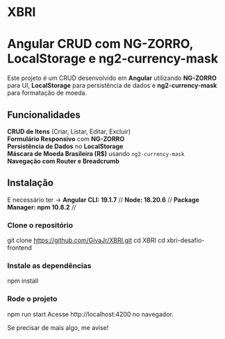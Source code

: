 # XBRI

# Angular CRUD com NG-ZORRO, LocalStorage e ng2-currency-mask

Este projeto é um CRUD desenvolvido em **Angular** utilizando **NG-ZORRO** para UI, **LocalStorage** para persistência de dados e **ng2-currency-mask** para formatação de moeda.

## Funcionalidades

**CRUD de Itens** (Criar, Listar, Editar, Excluir)  
**Formulário Responsivo** com **NG-ZORRO**  
**Persistência de Dados** no **LocalStorage**  
**Máscara de Moeda Brasileira (R$)** usando `ng2-currency-mask`    
**Navegação com Router e Breadcrumb**  

## Instalação
E necessário ter ->
**Angular CLI: 19.1.7** //
**Node: 18.20.6** //
**Package Manager: npm 10.8.2** //

### **Clone o repositório**

git clone https://github.com/GivaJr/XBRI.git
cd XBRI
cd xbri-desafio-frontend

### Instale as dependências
npm install

### Rode o projeto
npm run start
Acesse http://localhost:4200 no navegador.

Se precisar de mais algo, me avise!
